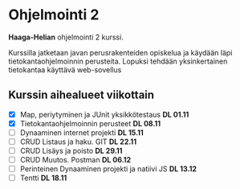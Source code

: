 # Ohjelmointi 2 

**Haaga-Helian** ohjelmointi 2 kurssi. 

Kurssilla jatketaan javan perusrakenteiden opiskelua ja käydään läpi tietokantaohjelmoinnin perusteita.
Lopuksi tehdään yksinkertainen tietokantaa käyttävä web-sovellus

## Kurssin aihealueet viikottain

- [x]  Map, periytyminen ja JUnit yksikkötestaus **DL 01.11**
- [x]  Tietokantaohjelmoinnin perusteet **DL 08.11**
- [ ]  Dynaaminen internet projekti **DL 15.11**
- [ ]  CRUD Listaus ja haku. GIT **DL 22.11**
- [ ]  CRUD Lisäys ja poisto **DL 29.11**
- [ ]  CRUD Muutos. Postman **DL 06.12**
- [ ]  Perinteinen Dynaaminen projekti ja natiivi JS **DL 13.12**
- [ ]  Tentti **DL 18.11**
